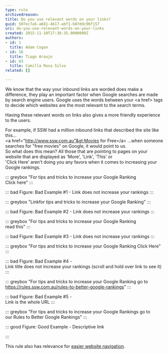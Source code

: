 ```yaml
---
type: rule
archivedreason: 
title: Do you use relevant words on your links?
guid: 507ec7a5-a681-4617-abf1-b87ddc96f157
uri: do-you-use-relevant-words-on-your-links
created: 2015-11-10T17:38:35.0000000Z
authors:
- id: 1
  title: Adam Cogan
- id: 16
  title: Tiago Araujo
- id: 83
  title: Camilla Rosa Silva
related: []

---
```


We know that the way your inbound links are worded does make a difference, they play an important factor when Google searches are made by search engine users. Google uses the words between your &lt;a href&gt; tags to decide which websites are the most relevant to the search terms.

Having these relevant words on links also gives a more friendly experience to the users.

<!--endintro-->
 For example, if SSW had a million inbound links that described the site like this...  
&lt;a href="http://www.ssw.com.au"&gt;Movies for Free&lt;/a&gt;
...when someone searches for "free movies" on Google, it would point to us.  
So what does this mean? All those that are pointing to pages on your website that are displayed as 'More', 'Link', 'This' or 'Click Here' aren't doing you any favors when it comes to increasing your Google rankings.



::: greybox
"For tips and tricks to increase your Google Ranking <br>      Click here"
:::



::: bad
Figure: Bad Example #1 - Link does not increase your rankings
:::



::: greybox
"Linkfor tips and tricks to increase your Google Ranking"
:::



::: bad
Figure: Bad Example #2 - Link does not increase your rankings
:::



::: greybox
"For tips and tricks to increase your Google Ranking <br>      read this"
:::



::: bad
Figure: Bad Example #3 - Link does not increase your rankings
:::



::: greybox
"For tips and tricks to increase your Google Ranking Click Here"
:::



::: bad
Figure: Bad Example #4 - <br>      Link title does not increase your rankings (scroll and hold over link to see it)
:::



::: greybox
"For tips and tricks to increase your Google Ranking go to https://rules.ssw.com.au/rules-to-better-google-rankings"
:::



::: bad
Figure: Bad Example #5 - <br>      Link is the whole URL
:::



::: greybox
"For tips and tricks to increase your Google Rankings go to our Rules to Better Google Rankings"
:::



::: good
Figure: Good Example - Descriptive link

:::


This rule also has relevance for [easier website navigation](/_layouts/15/FIXUPREDIRECT.ASPX?WebId=3dfc0e07-e23a-4cbb-aac2-e778b71166a2&amp;TermSetId=07da3ddf-0924-4cd2-a6d4-a4809ae20160&amp;TermId=313838ef-4179-493e-8b76-34acc6a20615).
